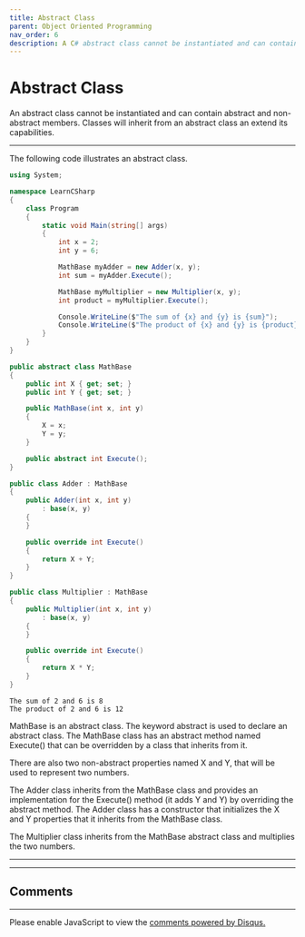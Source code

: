 ```yaml
---
title: Abstract Class
parent: Object Oriented Programming
nav_order: 6
description: A C# abstract class cannot be instantiated and can contain abstract and non-abstract members. Classes will inherit from an abstract class an extend its capabilities.
---
```


# Abstract Class

An abstract class cannot be instantiated and can contain abstract and non-abstract members. Classes will inherit from an abstract class an extend its capabilities.

****

The following code illustrates an abstract class.

```csharp
using System;

namespace LearnCSharp
{
    class Program
    {
        static void Main(string[] args)
        {
            int x = 2;
            int y = 6;

            MathBase myAdder = new Adder(x, y);
            int sum = myAdder.Execute();

            MathBase myMultiplier = new Multiplier(x, y);
            int product = myMultiplier.Execute();

            Console.WriteLine($"The sum of {x} and {y} is {sum}");
            Console.WriteLine($"The product of {x} and {y} is {product}");
        }
    }
}

public abstract class MathBase
{
    public int X { get; set; }
    public int Y { get; set; }

    public MathBase(int x, int y)
    {
        X = x;
        Y = y;
    }

    public abstract int Execute();
}

public class Adder : MathBase
{
    public Adder(int x, int y)
        : base(x, y)
    {
    }

    public override int Execute()
    {
        return X + Y;
    }
}

public class Multiplier : MathBase
{
    public Multiplier(int x, int y)
        : base(x, y)
    {
    }

    public override int Execute()
    {
        return X * Y;
    }
}
```

```
The sum of 2 and 6 is 8
The product of 2 and 6 is 12
```

MathBase is an abstract class. The keyword abstract is used to declare an abstract class. The MathBase class has an abstract method named Execute() that can be overridden by a class that inherits from it. 

There are also two non-abstract properties named X and Y, that will be used to represent two numbers. 

The Adder class inherits from the MathBase class and provides an implementation for the Execute() method (it adds Y and Y) by overriding the abstract method. The Adder class has a constructor that initializes the X and Y properties that it inherits from the MathBase class.

The Multiplier class inherits from the MathBase abstract class and multiplies the two numbers.

****
<script async src="https://pagead2.googlesyndication.com/pagead/js/adsbygoogle.js"></script>
<!-- horizontal_display_ad -->
<ins class="adsbygoogle"
     style="display:block"
     data-ad-client="ca-pub-0640869077433160"
     data-ad-slot="8459798581"
     data-ad-format="auto"
     data-full-width-responsive="true"></ins>
<script>
     (adsbygoogle = window.adsbygoogle || []).push({});
</script>

****
## Comments
****
<div id="disqus_thread"></div>
<script>

var disqus_config = function () {
this.page.url = 'https://csharp.rclapp.com/object-oriented-programming/abstract-class.html';  
this.page.identifier = 'abstract-class'; 
};

(function() {
var d = document, s = d.createElement('script');
s.src = 'https://csharper.disqus.com/embed.js';
s.setAttribute('data-timestamp', +new Date());
(d.head || d.body).appendChild(s);
})();
</script>
<noscript>Please enable JavaScript to view the <a href="https://disqus.com/?ref_noscript">comments powered by Disqus.</a></noscript>